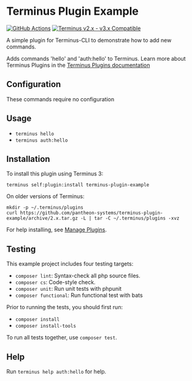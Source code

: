 # Terminus Plugin Example

[![GitHub Actions](https://github.com/pantheon-systems/terminus-plugin-example/actions/workflows/ci.yml/badge.svg)](https://github.com/pantheon-systems/terminus-plugin-example/actions)
[![Terminus v2.x - v3.x Compatible](https://img.shields.io/badge/terminus-2.x%20--%203.x-green.svg)](https://github.com/pantheon-systems/terminus-plugin-example/tree/2.x)

A simple plugin for Terminus-CLI to demonstrate how to add new commands.

Adds commands 'hello' and 'auth:hello' to Terminus. Learn more about Terminus Plugins in the
[Terminus Plugins documentation](https://pantheon.io/docs/terminus/plugins)

## Configuration

These commands require no configuration

## Usage
* `terminus hello`
* `terminus auth:hello`

## Installation

To install this plugin using Terminus 3:
```
terminus self:plugin:install terminus-plugin-example
```

On older versions of Terminus:
```
mkdir -p ~/.terminus/plugins
curl https://github.com/pantheon-systems/terminus-plugin-example/archive/2.x.tar.gz -L | tar -C ~/.terminus/plugins -xvz
```
For help installing, see [Manage Plugins](https://pantheon.io/docs/terminus/plugins/).

## Testing
This example project includes four testing targets:

* `composer lint`: Syntax-check all php source files.
* `composer cs`: Code-style check.
* `composer unit`: Run unit tests with phpunit
* `composer functional`: Run functional test with bats

Prior to running the tests, you should first run:
* `composer install`
* `composer install-tools`

To run all tests together, use `composer test`.

## Help
Run `terminus help auth:hello` for help.
